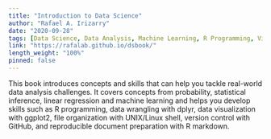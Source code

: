 ```yaml
---
title: "Introduction to Data Science"
author: "Rafael A. Irizarry"
date: "2020-09-28"
tags: [Data Science, Data Analysis, Machine Learning, R Programming, Visualization, ggplot2, Unix, Github, R Markdown]
link: "https://rafalab.github.io/dsbook/"
length_weight: "100%"
pinned: false
---
```


This book introduces concepts and skills that can help you tackle real-world data analysis challenges. It covers concepts from probability, statistical inference, linear regression and machine learning and helps you develop skills such as R programming, data wrangling with dplyr, data visualization with ggplot2, file organization with UNIX/Linux shell, version control with GitHub, and reproducible document preparation with R markdown.
